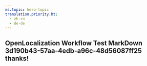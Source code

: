 ```yaml
---
ms.topic: hero-topic
translation.priority.ht: 
  - zh-cn
  - de-de
---
```

## OpenLocalization Workflow Test MarkDown 3d190b43-57aa-4edb-a96c-48d56087ff25 thanks!
